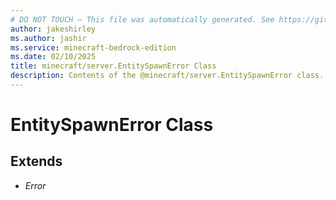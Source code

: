 ```yaml
---
# DO NOT TOUCH — This file was automatically generated. See https://github.com/mojang/minecraftapidocsgenerator to modify descriptions, examples, etc.
author: jakeshirley
ms.author: jashir
ms.service: minecraft-bedrock-edition
ms.date: 02/10/2025
title: minecraft/server.EntitySpawnError Class
description: Contents of the @minecraft/server.EntitySpawnError class.
---
```

# EntitySpawnError Class

## Extends
- *Error*
